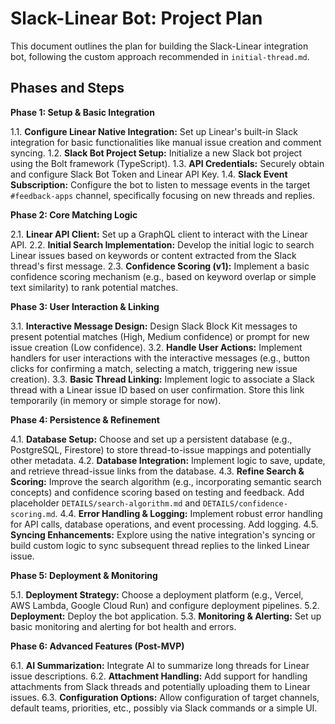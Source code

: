 # Slack-Linear Bot: Project Plan

This document outlines the plan for building the Slack-Linear integration bot, following the custom approach recommended in `initial-thread.md`.

## Phases and Steps

**Phase 1: Setup & Basic Integration**

1.1. **Configure Linear Native Integration:** Set up Linear's built-in Slack integration for basic functionalities like manual issue creation and comment syncing.
1.2. **Slack Bot Project Setup:** Initialize a new Slack bot project using the Bolt framework (TypeScript).
1.3. **API Credentials:** Securely obtain and configure Slack Bot Token and Linear API Key.
1.4. **Slack Event Subscription:** Configure the bot to listen to message events in the target `#feedback-apps` channel, specifically focusing on new threads and replies.

**Phase 2: Core Matching Logic**

2.1. **Linear API Client:** Set up a GraphQL client to interact with the Linear API.
2.2. **Initial Search Implementation:** Develop the initial logic to search Linear issues based on keywords or content extracted from the Slack thread's first message.
2.3. **Confidence Scoring (v1):** Implement a basic confidence scoring mechanism (e.g., based on keyword overlap or simple text similarity) to rank potential matches.

**Phase 3: User Interaction & Linking**

3.1. **Interactive Message Design:** Design Slack Block Kit messages to present potential matches (High, Medium confidence) or prompt for new issue creation (Low confidence).
3.2. **Handle User Actions:** Implement handlers for user interactions with the interactive messages (e.g., button clicks for confirming a match, selecting a match, triggering new issue creation).
3.3. **Basic Thread Linking:** Implement logic to associate a Slack thread with a Linear issue ID based on user confirmation. Store this link temporarily (in memory or simple storage for now).

**Phase 4: Persistence & Refinement**

4.1. **Database Setup:** Choose and set up a persistent database (e.g., PostgreSQL, Firestore) to store thread-to-issue mappings and potentially other metadata.
4.2. **Database Integration:** Implement logic to save, update, and retrieve thread-issue links from the database.
4.3. **Refine Search & Scoring:** Improve the search algorithm (e.g., incorporating semantic search concepts) and confidence scoring based on testing and feedback. Add placeholder `DETAILS/search-algorithm.md` and `DETAILS/confidence-scoring.md`.
4.4. **Error Handling & Logging:** Implement robust error handling for API calls, database operations, and event processing. Add logging.
4.5. **Syncing Enhancements:** Explore using the native integration's syncing or build custom logic to sync subsequent thread replies to the linked Linear issue.

**Phase 5: Deployment & Monitoring**

5.1. **Deployment Strategy:** Choose a deployment platform (e.g., Vercel, AWS Lambda, Google Cloud Run) and configure deployment pipelines.
5.2. **Deployment:** Deploy the bot application.
5.3. **Monitoring & Alerting:** Set up basic monitoring and alerting for bot health and errors.

**Phase 6: Advanced Features (Post-MVP)**

6.1. **AI Summarization:** Integrate AI to summarize long threads for Linear issue descriptions.
6.2. **Attachment Handling:** Add support for handling attachments from Slack threads and potentially uploading them to Linear issues.
6.3. **Configuration Options:** Allow configuration of target channels, default teams, priorities, etc., possibly via Slack commands or a simple UI.
